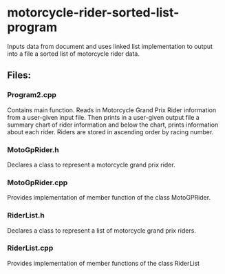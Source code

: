 # motorcycle-rider-sorted-list-program
Inputs data from document and uses linked list implementation to output into a file a sorted list of motorcycle rider data.

## Files:

### Program2.cpp
Contains main function.
Reads in Motorcycle Grand Prix Rider information from a user-given input file.  Then prints in a user-given output file a summary chart of rider information and below the chart, prints information about each rider.  Riders are stored in ascending order by racing number.

### MotoGpRider.h
Declares a class to represent a motorcycle grand prix rider.

### MotoGpRider.cpp
Provides implementation of member function of the class MotoGPRider.

### RiderList.h
Declares a class to represent a list of motorcycle grand prix riders.

### RiderList.cpp
Provides implementation of member functions of the class RiderList
